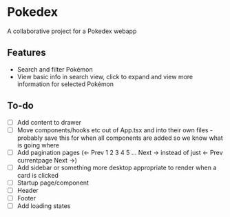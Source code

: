 # Pokedex
A collaborative project for a Pokedex webapp

## Features
- Search and filter Pokémon
- View basic info in search view, click to expand and view more information for selected Pokémon

## To-do
- [ ] Add content to drawer
- [ ] Move components/hooks etc out of App.tsx and into their own files - probably save this for when all components are added so we know what is going where
- [ ] Add pagination pages (<- Prev 1 2 3 4 5 ... Next -> instead of just <- Prev currentpage Next ->)
- [ ] Add sidebar or something more desktop appropriate to render when a card is clicked
- [ ] Startup page/component
- [ ] Header
- [ ] Footer
- [ ] Add loading states